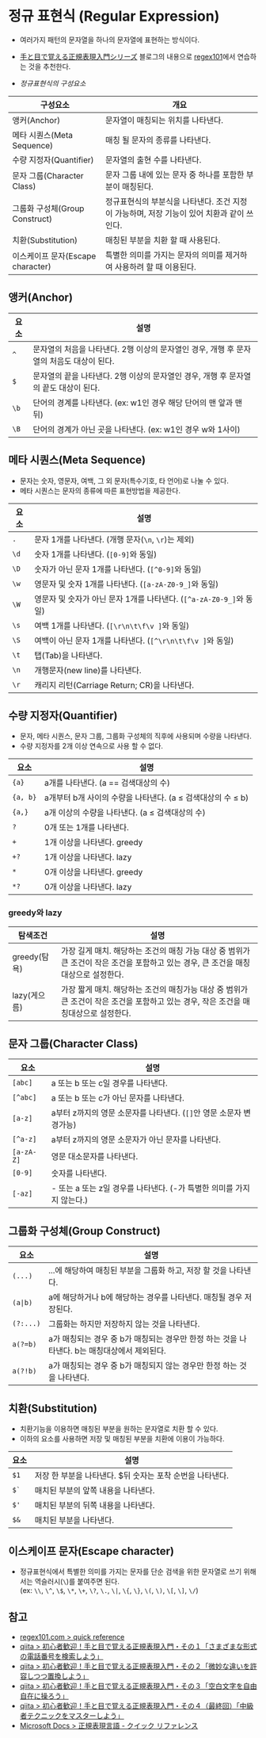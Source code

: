 # 정규 표현식 (Regular Expression)
- 여러가지 패턴의 문자열을 하나의 문자열에 표현하는 방식이다.
- [手と目で覚える正規表現入門シリーズ](https://qiita.com/jnchito/items/893c887fbf19e17d3ff9) 블로그의 내용으로 [regex101](https://regex101.com/)에서 연습하는 것을 추천한다.

- *정규표현식의 구성요소*

구성요소 | 개요
--------|------
앵커(Anchor) | 문자열이 매칭되는 위치를 나타낸다.
메타 시퀀스(Meta Sequence) | 매칭 될 문자의 종류를 나타낸다.
수량 지정자(Quantifier) | 문자열의 출현 수를 나타낸다.
문자 그룹(Character Class) | 문자 그룹 내에 있는 문자 중 하나를 포함한 부분이 매칭된다.
그룹화 구성체(Group Construct) | 정규표현식의 부분식을 나타낸다. 조건 지정이 가능하며, 저장 기능이 있어 치환과 같이 쓰인다.
치환(Substitution) | 매칭된 부분을 치환 할 때 사용된다.
이스케이프 문자(Escape character) | 특별한 의미를 가지는 문자의 의미를 제거하여 사용하려 할 때 이용된다.

## 앵커(Anchor)

요소 | 설명
----|------
`^` | 문자열의 처음을 나타낸다. 2행 이상의 문자열인 경우, 개행 후 문자열의 처음도 대상이 된다.
`$` | 문자열의 끝을 나타낸다. 2행 이상의 문자열인 경우, 개행 후 문자열의 끝도 대상이 된다.
`\b` | 단어의 경계를 나타낸다. (ex: w1인 경우 해당 단어의 맨 앞과 맨 뒤)
`\B` | 단어의 경계가 아닌 곳을 나타낸다. (ex: w1인 경우 w와 1사이)

## 메타 시퀀스(Meta Sequence)
- 문자는 숫자, 영문자, 여백, 그 외 문자(특수기호, 타 언어)로 나눌 수 있다.
- 메타 시퀀스는 문자의 종류에 따른 표현방법을 제공한다.

요소 | 설명
----|------
`.` | 문자 1개를 나타낸다. (개행 문자(`\n`, `\r`)는 제외)
`\d` | 숫자 1개를 나타낸다. (`[0-9]`와 동일)
`\D` | 숫자가 아닌 문자 1개를 나타낸다. (`[^0-9]`와 동일)
`\w` | 영문자 및 숫자 1개를 나타낸다. (`[a-zA-Z0-9_]`와 동일)
`\W` | 영문자 및 숫자가 아닌 문자 1개를 나타낸다. (`[^a-zA-Z0-9_]`와 동일)
`\s` | 여백 1개를 나타낸다. (`[\r\n\t\f\v ]`와 동일)
`\S` | 여백이 아닌 문자 1개를 나타낸다. (`[^\r\n\t\f\v ]`와 동일)
`\t` | 탭(Tab)을 나타낸다.
`\n` | 개행문자(new line)를 나타낸다.
`\r` | 캐리지 리턴(Carriage Return; CR)을 나타낸다.

## 수량 지정자(Quantifier)
- 문자, 메타 시퀀스, 문자 그룹, 그룹화 구성체의 직후에 사용되며 수량을 나타낸다.
- 수량 지정자를 2개 이상 연속으로 사용 할 수 없다.

요소 | 설명
----|------
`{a}` | a개를 나타낸다. (a == 검색대상의 수)
`{a, b}` | a개부터 b개 사이의 수량을 나타낸다. (a ≤ 검색대상의 수 ≤ b)
`{a,}` | a개 이상의 수량을 나타낸다. (a ≤ 검색대상의 수)
`?` | 0개 또는 1개를 나타낸다.
`+` | 1개 이상을 나타낸다. greedy
`+?` | 1개 이상을 나타낸다. lazy
`*` | 0개 이상을 나타낸다. greedy
`*?` | 0개 이상을 나타낸다. lazy

### greedy와 lazy

탐색조건 | 설명
--------|-----
greedy(탐욕) | 가장 길게 매치. 해당하는 조건의 매칭 가능 대상 중 범위가 큰 조건이 작은 조건을 포함하고 있는 경우, 큰 조건을 매칭대상으로 설정한다.
lazy(게으름) | 가장 짧게 매치. 해당하는 조건의 매칭가능 대상 중 범위가 큰 조건이 작은 조건을 포함하고 있는 경우, 작은 조건을 매칭대상으로 설정한다.

## 문자 그룹(Character Class)

요소 | 설명
----|------
`[abc]` | a 또는 b 또는 c일 경우를 나타낸다.
`[^abc]` | a 또는 b 또는 c가 아닌 문자를 나타낸다.
`[a-z]` | a부터 z까지의 영문 소문자를 나타낸다. (`[]`안 영문 소문자 변경가능)
`[^a-z]` | a부터 z까지의 영문 소문자가 아닌 문자를 나타낸다.
`[a-zA-Z]` | 영문 대소문자를 나타낸다.
`[0-9]` | 숫자를 나타낸다.
`[-az]` | - 또는 a 또는 z일 경우를 나타낸다. (-가 특별한 의미를 가지지 않는다.)

## 그룹화 구성체(Group Construct)

요소 | 설명
----|------
`(...)` | ...에 해당하여 매칭된 부분을 그룹화 하고, 저장 할 것을 나타낸다.
`(a\|b)` | a에 해당하거나 b에 해당하는 경우를 나타낸다. 매칭될 경우 저장된다.
`(?:...)` | 그룹화는 하지만 저장하지 않는 것을 나타낸다.
`a(?=b)` | a가 매칭되는 경우 중 b가 매칭되는 경우만 한정 하는 것을 나타낸다. b는 매칭대상에서 제외된다.
`a(?!b)` | a가 매칭되는 경우 중 b가 매칭되지 않는 경우만 한정 하는 것을 나타낸다.

## 치환(Substitution)
- 치환기능을 이용하면 매칭된 부분을 원하는 문자열로 치환 할 수 있다.
- 이하의 요소를 사용하면 저장 및 매칭된 부분을 치환에 이용이 가능하다.

요소 | 설명
----|-------
`$1` | 저장 한 부분을 나타낸다. $뒤 숫자는 포착 순번을 나타낸다.
<code>$`</code> | 매치된 부분의 앞쪽 내용을 나타낸다.
`$'` | 매치된 부분의 뒤쪽 내용을 나타낸다.
`$&` | 매치된 부분을 나타낸다.

## 이스케이프 문자(Escape character)
- 정규표현식에서 특별한 의미를 가지는 문자를 단순 검색을 위한 문자열로 쓰기 위해서는 역슬러시(`\`)를 붙여주면 된다.  
  (ex: `\\`, `\^`, `\$`, `\*`, `\+`, `\?`, `\.`, `\|`, `\{`, `\}`, `\(`, `\)`, `\[`, `\]`, `\/`)

## 참고
- [regex101.com > quick reference](https://regex101.com/)
- [qiita > 初心者歓迎！手と目で覚える正規表現入門・その１「さまざまな形式の電話番号を検索しよう」](https://qiita.com/jnchito/items/893c887fbf19e17d3ff9)
- [qiita > 初心者歓迎！手と目で覚える正規表現入門・その２「微妙な違いを許容しつつ置換しよう」](https://qiita.com/jnchito/items/64c3fdc53766ac6f2008)
- [qiita > 初心者歓迎！手と目で覚える正規表現入門・その３「空白文字を自由自在に操ろう」](https://qiita.com/jnchito/items/6f0c885c1c4929092578)
- [qiita > 初心者歓迎！手と目で覚える正規表現入門・その４（最終回）「中級者テクニックをマスターしよう」](https://qiita.com/jnchito/items/b0839f4f4651c29da408)
- [Microsoft Docs > 正規表現言語 - クイック リファレンス](https://docs.microsoft.com/ja-jp/dotnet/standard/base-types/regular-expression-language-quick-reference)
